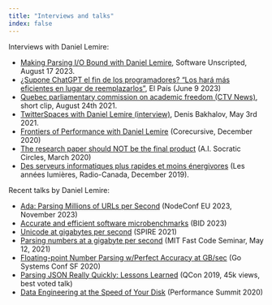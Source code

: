 ```yaml
---
title: "Interviews and talks"
index: false
---
```




Interviews with Daniel Lemire:

- [Making Parsing I/O Bound with Daniel Lemire](https://open.spotify.com/episode/1bE14RFGbdhruKKTKdn5eP), Software Unscripted, August 17 2023.
- [¿Supone ChatGPT el fin de los programadores? “Los hará más eficientes en lugar de reemplazarlos”](https://elpais.com/tecnologia/2023-06-09/supone-chatgpt-el-fin-de-los-programadores-los-hara-mas-eficientes-en-lugar-de-reemplazarlos.html), El País (June 9 2023)
- [Quebec parliamentary commission on academic freedom (CTV News)](https://www.ctvnews.ca/video?clipId=2265903), short clip, August 24th 2021.
- [TwitterSpaces with Daniel Lemire (interview)](https://www.youtube.com/watch?v=arGs23eEkZM), Denis Bakhalov, May 3rd 2021.
- [Frontiers of Performance with Daniel Lemire](https://corecursive.com/frontiers-of-performance-with-daniel-lemire/) (Corecursive, December 2020)
- [The research paper should NOT be the final product](https://www.youtube.com/watch?v=pcaekrL0tqY) (A.I. Socratic Circles, March 2020)
- [Des serveurs informatiques plus rapides et moins énergivores](https://ici.radio-canada.ca/premiere/emissions/les-annees-lumiere/segments/reportage/146011/serveur-informatique-electrique-plasmonique-optique-empreinte-environnementale) (Les années lumières, Radio-Canada, December 2019).


Recent talks by Daniel Lemire:

- [ Ada: Parsing Millions of URLs per Second](https://www.youtube.com/embed/tQ-6OWRDsZg) (NodeConf EU 2023, November 2023)
- [Accurate and efficient software microbenchmarks](https://www.youtube.com/embed/BFISG3LY9UQ) (BID 2023)
- [Unicode at gigabytes per second](https://www.youtube.com/embed/wBBbAKGaId4) (SPIRE 2021)
- [Parsing numbers at a gigabyte per second](https://www.dropbox.com/s/65k5fqqu8jnthgv/MIT-CSAIL-FastCodeSeminar-DanielLemire-5-12-2021.mp4?dl=0) (MIT Fast Code Seminar, May 12, 2021)
- [Floating-point Number Parsing w/Perfect Accuracy at GB/sec](https://www.youtube.com/watch?v=AVXgvlMeIm4) (Go Systems Conf SF 2020)
- [Parsing JSON Really Quickly: Lessons Learned](https://www.youtube.com/watch?v=wlvKAT7SZIQ) (QCon 2019, 45k views, best voted talk)
- [Data Engineering at the Speed of Your Disk](https://www.youtube.com/watch?v=p6X8BGSrR9w) (Performance Summit 2020)


